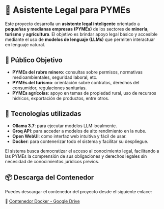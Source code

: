 # 🧠 Asistente Legal para PYMEs

Este proyecto desarrolla un **asistente legal inteligente** orientado a **pequeñas y medianas empresas (PYMEs)** de los sectores de **minería**, **turismo** y **agricultura**. El objetivo es brindar apoyo legal básico y accesible mediante el uso de **modelos de lenguaje (LLMs)** que permiten interactuar en lenguaje natural.

## 🎯 Público Objetivo

- **PYMEs del rubro minero**: consultas sobre permisos, normativas medioambientales, seguridad laboral, etc.
- **PYMEs del turismo**: orientación sobre contratos, derechos del consumidor, regulaciones sanitarias.
- **PYMEs agrícolas**: apoyo en temas de propiedad rural, uso de recursos hídricos, exportación de productos, entre otros.

## 🔧 Tecnologías utilizadas

- **Ollama 3.7**: para ejecutar modelos LLM localmente.
- **Groq API**: para acceder a modelos de alto rendimiento en la nube.
- **Open WebUI**: como interfaz web intuitiva y fácil de usar.
- **Docker**: para contenerizar todo el sistema y facilitar su despliegue.

El sistema busca democratizar el acceso al conocimiento legal, facilitando a las PYMEs la comprensión de sus obligaciones y derechos legales sin necesidad de conocimientos jurídicos previos.

## 📦 Descarga del Contenedor

Puedes descargar el contenedor del proyecto desde el siguiente enlace:

🔗 [Contenedor Docker - Google Drive](https://drive.google.com/drive/folders/1Z5wGbaL0CX86AM-rW-RphIodnRtWHoVK?usp=sharing)
